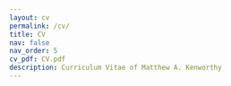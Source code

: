 ```yaml
---
layout: cv
permalink: /cv/
title: CV
nav: false
nav_order: 5
cv_pdf: CV.pdf
description: Curriculum Vitae of Matthew A. Kenworthy
---
```

